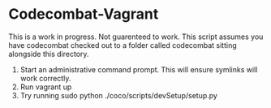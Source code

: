 Codecombat-Vagrant
==================
This is a work in progress. Not guarenteed to work. This script assumes you have codecombat checked out to a folder called codecombat sitting alongside this directory.
1. Start an administrative command prompt. This will ensure symlinks will work correctly.
2. Run vagrant up
3. Try running sudo python ./coco/scripts/devSetup/setup.py
